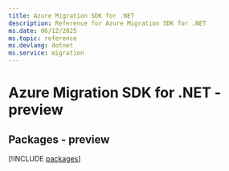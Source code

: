 ```yaml
---
title: Azure Migration SDK for .NET
description: Reference for Azure Migration SDK for .NET
ms.date: 06/12/2025
ms.topic: reference
ms.devlang: dotnet
ms.service: migration
---
```

# Azure Migration SDK for .NET - preview
## Packages - preview
[!INCLUDE [packages](migration-index.md)]